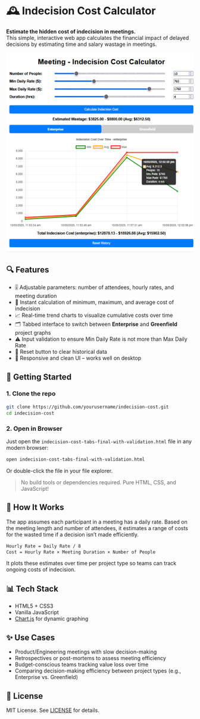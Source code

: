 # 🕰️ Indecision Cost Calculator

**Estimate the hidden cost of indecision in meetings.**  
This simple, interactive web app calculates the financial impact of delayed decisions by estimating time and salary wastage in meetings.

![screenshot](https://github.com/hseera/indecision-cost-calculator/blob/main/assets/indecision.png)  <!-- Replace with actual screenshot URL if available -->

## 🔍 Features

- 🎚 Adjustable parameters: number of attendees, hourly rates, and meeting duration
- 💸 Instant calculation of minimum, maximum, and average cost of indecision
- 📈 Real-time trend charts to visualize cumulative costs over time
- 🗂 Tabbed interface to switch between **Enterprise** and **Greenfield** project graphs
- ⚠️ Input validation to ensure Min Daily Rate is not more than Max Daily Rate
- 🧹 Reset button to clear historical data
- 📱 Responsive and clean UI – works well on desktop

## 🚀 Getting Started

### 1. Clone the repo

```bash
git clone https://github.com/yourusername/indecision-cost.git
cd indecision-cost
```

### 2. Open in Browser

Just open the `indecision-cost-tabs-final-with-validation.html` file in any modern browser:

```bash
open indecision-cost-tabs-final-with-validation.html
```

Or double-click the file in your file explorer.

> No build tools or dependencies required. Pure HTML, CSS, and JavaScript!

## 🧠 How It Works

The app assumes each participant in a meeting has a daily rate. Based on the meeting length and number of attendees, it estimates a range of costs for the wasted time if a decision isn’t made efficiently.

```text
Hourly Rate = Daily Rate / 8
Cost = Hourly Rate × Meeting Duration × Number of People
```

It plots these estimates over time per project type so teams can track ongoing costs of indecision.

## 📊 Tech Stack

- HTML5 + CSS3
- Vanilla JavaScript
- [Chart.js](https://www.chartjs.org/) for dynamic graphing

## ✨ Use Cases

- Product/Engineering meetings with slow decision-making
- Retrospectives or post-mortems to assess meeting efficiency
- Budget-conscious teams tracking value loss over time
- Comparing decision-making efficiency between project types (e.g., Enterprise vs. Greenfield)


## 📄 License

MIT License. See [LICENSE](LICENSE) for details.

